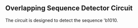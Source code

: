 ## Overlapping Sequence Detector Circuit  

The circuit is designed to detect the sequence 'b1010. 
